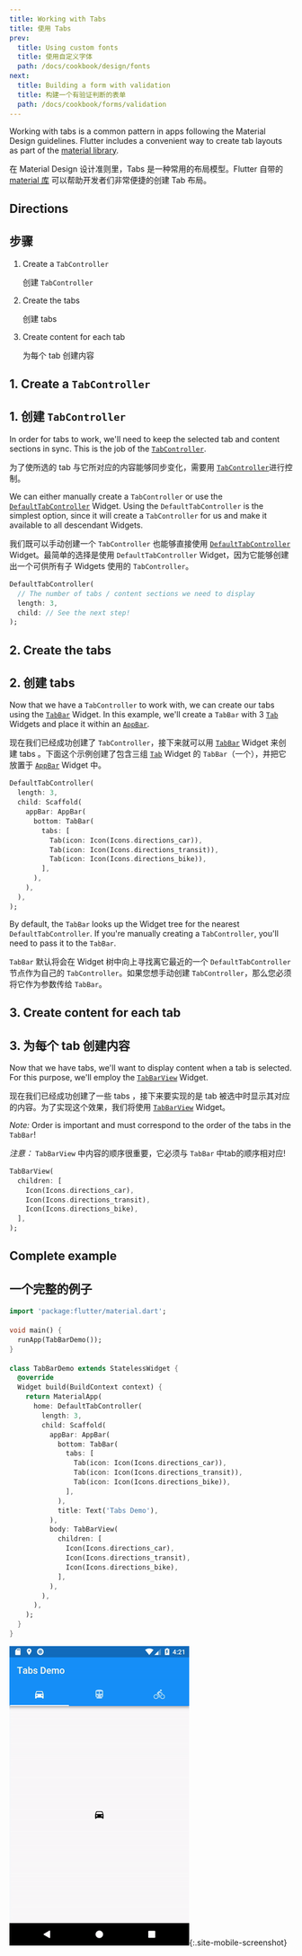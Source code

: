```yaml
---
title: Working with Tabs
title: 使用 Tabs
prev:
  title: Using custom fonts
  title: 使用自定义字体
  path: /docs/cookbook/design/fonts
next:
  title: Building a form with validation
  title: 构建一个有验证判断的表单
  path: /docs/cookbook/forms/validation
---
```


Working with tabs is a common pattern in apps following the Material Design
guidelines. Flutter includes a convenient way to create tab layouts as part of
the [material library]({{site.api}}/flutter/material/material-library.html).

在 Material Design 设计准则里，Tabs 是一种常用的布局模型。Flutter 自带的 [material 库]({{site.api}}/flutter/material/material-library.html) 可以帮助开发者们非常便捷的创建 Tab 布局。

## Directions

## 步骤

  1. Create a `TabController`
     
     创建 `TabController`
  
  2. Create the tabs
    
     创建 tabs
     
  3. Create content for each tab
    
     为每个 tab 创建内容

## 1. Create a `TabController`

## 1. 创建 `TabController`

In order for tabs to work, we'll need to keep the selected tab and content
sections in sync. This is the job of the
[`TabController`]({{site.api}}/flutter/material/TabController-class.html).

为了使所选的 tab 与它所对应的内容能够同步变化，需要用 [`TabController`]({{site.api}}/flutter/material/TabController-class.html)进行控制。

We can either manually create a `TabController` or use the
[`DefaultTabController`]({{site.api}}/flutter/material/DefaultTabController-class.html)
Widget. Using the `DefaultTabController` is the simplest option, since it will
create a `TabController` for us and make it available to all descendant Widgets.

我们既可以手动创建一个 `TabController` 也能够直接使用 [`DefaultTabController`]({{site.api}}/flutter/material/DefaultTabController-class.html) Widget。最简单的选择是使用 `DefaultTabController` Widget，因为它能够创建出一个可供所有子 Widgets 使用的 `TabController`。

<!-- skip -->

```dart
DefaultTabController(
  // The number of tabs / content sections we need to display
  length: 3,
  child: // See the next step!
);
```

## 2. Create the tabs

## 2. 创建 tabs 

Now that we have a `TabController` to work with, we can create our tabs using
the [`TabBar`]({{site.api}}/flutter/material/TabController-class.html)
Widget. In this example, we'll create a `TabBar` with 3
[`Tab`]({{site.api}}/flutter/material/Tab-class.html)
Widgets and place it within an
[`AppBar`]({{site.api}}/flutter/material/AppBar-class.html).

现在我们已经成功创建了 `TabController`，接下来就可以用 [`TabBar`]({{site.api}}/flutter/material/TabController-class.html) Widget 来创建 tabs 。下面这个示例创建了包含三组 [`Tab`]({{site.api}}/flutter/material/Tab-class.html) Widget 的 `TabBar`（一个），并把它放置于 [`AppBar`]({{site.api}}/flutter/material/AppBar-class.html) Widget 中。

<!-- skip -->

```dart
DefaultTabController(
  length: 3,
  child: Scaffold(
    appBar: AppBar(
      bottom: TabBar(
        tabs: [
          Tab(icon: Icon(Icons.directions_car)),
          Tab(icon: Icon(Icons.directions_transit)),
          Tab(icon: Icon(Icons.directions_bike)),
        ],
      ),
    ),
  ),
);
```

By default, the `TabBar` looks up the Widget tree for the nearest
`DefaultTabController`. If you're manually creating a `TabController`, you'll
need to pass it to the `TabBar`.

`TabBar` 默认将会在 Widget 树中向上寻找离它最近的一个 `DefaultTabController` 节点作为自己的 `TabController`。如果您想手动创建 `TabController`，那么您必须将它作为参数传给 `TabBar`。

## 3. Create content for each tab

## 3. 为每个 tab 创建内容

Now that we have tabs, we'll want to display content when a tab is selected.
For this purpose, we'll employ the
[`TabBarView`]({{site.api}}/flutter/material/TabBarView-class.html) Widget.

现在我们已经成功创建了一些 tabs ，接下来要实现的是 tab 被选中时显示其对应的内容。为了实现这个效果，我们将使用 [`TabBarView`]({{site.api}}/flutter/material/TabBarView-class.html) Widget。

*Note:* Order is important and must correspond to the order of the tabs in the
`TabBar`!

*注意：* `TabBarView` 中内容的顺序很重要，它必须与 `TabBar` 中tab的顺序相对应!

<!-- skip -->

```dart
TabBarView(
  children: [
    Icon(Icons.directions_car),
    Icon(Icons.directions_transit),
    Icon(Icons.directions_bike),
  ],
);
```

## Complete example

## 一个完整的例子

```dart
import 'package:flutter/material.dart';

void main() {
  runApp(TabBarDemo());
}

class TabBarDemo extends StatelessWidget {
  @override
  Widget build(BuildContext context) {
    return MaterialApp(
      home: DefaultTabController(
        length: 3,
        child: Scaffold(
          appBar: AppBar(
            bottom: TabBar(
              tabs: [
                Tab(icon: Icon(Icons.directions_car)),
                Tab(icon: Icon(Icons.directions_transit)),
                Tab(icon: Icon(Icons.directions_bike)),
              ],
            ),
            title: Text('Tabs Demo'),
          ),
          body: TabBarView(
            children: [
              Icon(Icons.directions_car),
              Icon(Icons.directions_transit),
              Icon(Icons.directions_bike),
            ],
          ),
        ),
      ),
    );
  }
}
```

![Tabs Demo](/images/cookbook/tabs.gif){:.site-mobile-screenshot}
